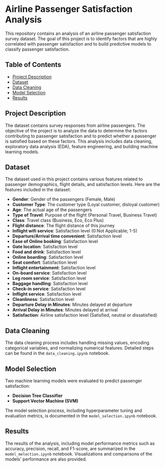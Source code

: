 # Airline Passenger Satisfaction Analysis

This repository contains an analysis of an airline passenger satisfaction survey dataset. The goal of this project is to identify factors that are highly correlated with passenger satisfaction and to build predictive models to classify passenger satisfaction.

## Table of Contents
- [Project Description](#project-description)
- [Dataset](#dataset)
- [Data Cleaning](#data-cleaning)
- [Model Selection](#model-selection)
- [Results](#results)

## Project Description
The dataset contains survey responses from airline passengers. The objective of the project is to analyze the data to determine the factors contributing to passenger satisfaction and to predict whether a passenger is satisfied based on these factors. This analysis includes data cleaning, exploratory data analysis (EDA), feature engineering, and building machine learning models.

## Dataset
The dataset used in this project contains various features related to passenger demographics, flight details, and satisfaction levels. Here are the features included in the dataset:

- **Gender**: Gender of the passengers (Female, Male)
- **Customer Type**: The customer type (Loyal customer, disloyal customer)
- **Age**: The actual age of the passengers
- **Type of Travel**: Purpose of the flight (Personal Travel, Business Travel)
- **Class**: Travel class (Business, Eco, Eco Plus)
- **Flight distance**: The flight distance of this journey
- **Inflight wifi service**: Satisfaction level (0:Not Applicable; 1-5)
- **Departure/Arrival time convenient**: Satisfaction level
- **Ease of Online booking**: Satisfaction level
- **Gate location**: Satisfaction level
- **Food and drink**: Satisfaction level
- **Online boarding**: Satisfaction level
- **Seat comfort**: Satisfaction level
- **Inflight entertainment**: Satisfaction level
- **On-board service**: Satisfaction level
- **Leg room service**: Satisfaction level
- **Baggage handling**: Satisfaction level
- **Check-in service**: Satisfaction level
- **Inflight service**: Satisfaction level
- **Cleanliness**: Satisfaction level
- **Departure Delay in Minutes**: Minutes delayed at departure
- **Arrival Delay in Minutes**: Minutes delayed at arrival
- **Satisfaction**: Airline satisfaction level (Satisfied, neutral or dissatisfied)

## Data Cleaning
The data cleaning process includes handling missing values, encoding categorical variables, and normalizing numerical features. Detailed steps can be found in the `data_cleaning.ipynb` notebook.

## Model Selection
Two machine learning models were evaluated to predict passenger satisfaction:
- **Decision Tree Classifier**
- **Support Vector Machine (SVM)**

The model selection process, including hyperparameter tuning and evaluation metrics, is documented in the `model_selection.ipynb` notebook.

## Results
The results of the analysis, including model performance metrics such as accuracy, precision, recall, and F1-score, are summarized in the `model_melection.ipynb` notebook. Visualizations and comparisons of the models' performance are also provided.
